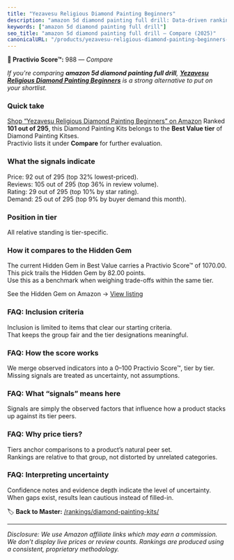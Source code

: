 ```yaml
---
title: "Yezavesu Religious Diamond Painting Beginners"
description: "amazon 5d diamond painting full drill: Data-driven ranking using the Practivio Score™. Positioned by quality, value, demand, findability, momentum."
keywords: ["amazon 5d diamond painting full drill"]
seo_title: "amazon 5d diamond painting full drill — Compare (2025)"
canonicalURL: "/products/yezavesu-religious-diamond-painting-beginners-B0DXL24S1D/"
---
```


**🛒 Practivio Score™:** 988 — _Compare_


*If you're comparing **amazon 5d diamond painting full drill**, **[Yezavesu Religious Diamond Painting Beginners](https://www.amazon.com/dp/B0DXL24S1D?tag=practivio-20)** is a strong alternative to put on your shortlist.*
### Quick take
[Shop “Yezavesu Religious Diamond Painting Beginners” on Amazon](https://www.amazon.com/dp/B0DXL24S1D?tag=practivio-20)
Ranked **101 out of 295**, this Diamond Painting Kits belongs to the **Best Value tier** of Diamond Painting Kitses.  
Practivio lists it under **Compare** for further evaluation.

### What the signals indicate
Price: 92 out of 295 (top 32% lowest-priced).  
Reviews: 105 out of 295 (top 36% in review volume).  
Rating: 29 out of 295 (top 10% by star rating).  
Demand: 25 out of 295 (top 9% by buyer demand this month).

### Position in tier
All relative standing is tier-specific.

### How it compares to the Hidden Gem
The current Hidden Gem in Best Value carries a Practivio Score™ of 1070.00.  
This pick trails the Hidden Gem by 82.00 points.  
Use this as a benchmark when weighing trade-offs within the same tier.  

See the Hidden Gem on Amazon → [View listing](https://www.amazon.com/dp/B09FF26874?tag=practivio-20)

### FAQ: Inclusion criteria
Inclusion is limited to items that clear our starting criteria.  
That keeps the group fair and the tier designations meaningful.

### FAQ: How the score works
We merge observed indicators into a 0–100 Practivio Score™, tier by tier.  
Missing signals are treated as uncertainty, not assumptions.

### FAQ: What “signals” means here
Signals are simply the observed factors that influence how a product stacks up against its tier peers.

### FAQ: Why price tiers?
Tiers anchor comparisons to a product’s natural peer set.  
Rankings are relative to that group, not distorted by unrelated categories.

### FAQ: Interpreting uncertainty
Confidence notes and evidence depth indicate the level of uncertainty.  
When gaps exist, results lean cautious instead of filled-in.

<!-- Missing template for Compare/CompareWithinPriceClass -->


🏷️ **Back to Master:** [/rankings/diamond-painting-kits/](/rankings/diamond-painting-kits/)

---
_Disclosure: We use Amazon affiliate links which may earn a commission. We don’t display live prices or review counts. Rankings are produced using a consistent, proprietary methodology._
